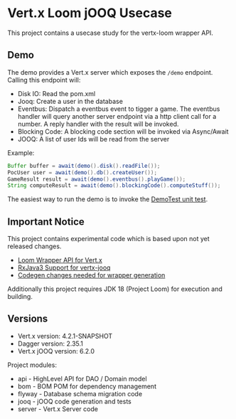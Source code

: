 # Vert.x Loom jOOQ Usecase

This project contains a usecase study for the vertx-loom wrapper API.

## Demo

The demo provides a Vert.x server which exposes the `/demo` endpoint. Calling this endpoint will:

* Disk IO: Read the pom.xml
* Jooq: Create a user in the database
* Eventbus: Dispatch a eventbus event to tigger a game. The eventbus handler will query another server endpoint via a http client call for a number. A reply handler with the result will be invoked.
* Blocking Code: A blocking code section will be invoked via Async/Await
* JOOQ: A list of user Ids will be read from the server

Example:
```java
Buffer buffer = await(demo().disk().readFile());
PocUser user = await(demo().db().createUser());
GameResult result = await(demo().eventbus().playGame());
String computeResult = await(demo().blockingCode().computeStuff());
```

The easiest way to run the demo is to invoke the [DemoTest unit test](server/src/test/java/de/jotschi/vertx/loom/DemoTest.java#L34:L44).

## Important Notice

This project contains experimental code which is based upon not yet released changes.

* [Loom Wrapper API for Vert.x](https://github.com/Jotschi/vertx-loom)
* [RxJava3 Support for vertx-jooq](https://github.com/jklingsporn/vertx-jooq/pull/191)
* [Codegen changes needed for wrapper generation](https://github.com/vert-x3/vertx-rx/pull/271)

Additionally this project requires JDK 18 (Project Loom) for execution and building.

## Versions

* Vert.x version: 4.2.1-SNAPSHOT
* Dagger version: 2.35.1
* Vert.x jOOQ version: 6.2.0

Project modules:

* api - HighLevel API for DAO / Domain model
* bom - BOM POM for dependency management
* flyway - Database schema migration code
* jooq - jOOQ code generation and tests
* server - Vert.x Server code

